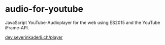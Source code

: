 # audio-for-youtube
JavaScript YouTube-Audioplayer for the web using ES2015 and the YouTube iFrame-API.

[dev.severinkaderli.ch/player](dev.severinkaderli.ch/player)
